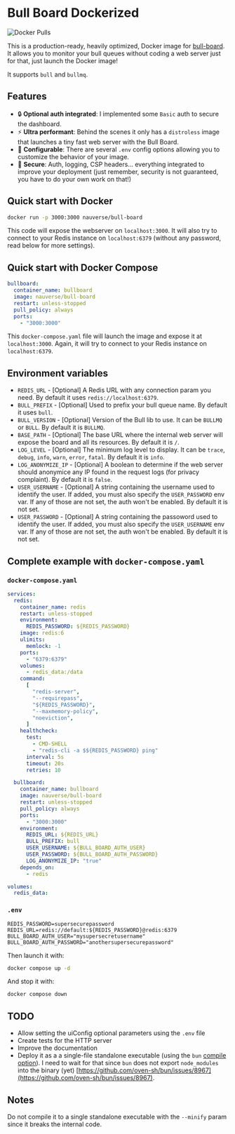 # Bull Board Dockerized

![Docker Pulls](https://img.shields.io/docker/pulls/nauverse/bull-board)

This is a production-ready, heavily optimized, Docker image for [bull-board](https://github.com/felixmosh/bull-board). It allows you to monitor your bull queues without coding a web server just for that, just launch the Docker image!

It supports `bull` and `bullmq`.

## Features

- 🔒 **Optional auth integrated**: I implemented some `Basic` auth to secure the dashboard.
- ⚡ **Ultra performant**: Behind the scenes it only has a `distroless` image that launches a tiny fast web server with the Bull Board.
- 🔧 **Configurable**: There are several `.env` config options allowing you to customize the behavior of your image.
- 👮 **Secure**: Auth, logging, CSP headers... everything integrated to improve your deployment (just remember, security is not guaranteed, you have to do your own work on that!)

## Quick start with Docker

```bash
docker run -p 3000:3000 nauverse/bull-board
```

This code will expose the webserver on `localhost:3000`. It will also try to connect to your Redis instance on `localhost:6379` (without any password, read below for more settings).

## Quick start with Docker Compose

```yaml
bullboard:
  container_name: bullboard
  image: nauverse/bull-board
  restart: unless-stopped
  pull_policy: always
  ports:
    - "3000:3000"
```

This `docker-compose.yaml` file will launch the image and expose it at `localhost:3000`. Again, it will try to connect to your Redis instance on `localhost:6379`.

## Environment variables

- `REDIS_URL` - [Optional] A Redis URL with any connection param you need. By default it uses `redis://localhost:6379`.
- `BULL_PREFIX` - [Optional] Used to prefix your bull queue name. By default it uses `bull`.
- `BULL_VERSION` - [Optional] Version of the Bull lib to use. It can be `BULLMQ` or `BULL`. By default it is `BULLMQ`.
- `BASE_PATH` - [Optional] The base URL where the internal web server will expose the board and all its resources. By default it is `/`.
- `LOG_LEVEL` - [Optional] The minimum log level to display. It can be `trace`, `debug`, `info`, `warn`, `error`, `fatal`. By default it is `info`.
- `LOG_ANONYMIZE_IP` - [Optional] A boolean to determine if the web server should anonymice any IP found in the request logs (for privacy complaint). By default it is `false`.
- `USER_USERNAME` - [Optional] A string containing the username used to identify the user. If added, you must also specify the `USER_PASSWORD` env var. If any of those are not set, the auth won't be enabled. By default it is not set.
- `USER_PASSWORD` - [Optional] A string containing the passoword used to identify the user. If added, you must also specify the `USER_USERNAME` env var. If any of those are not set, the auth won't be enabled. By default it is not set.

## Complete example with `docker-compose.yaml`

### `docker-compose.yaml`

```yaml
services:
  redis:
    container_name: redis
    restart: unless-stopped
    environment:
      REDIS_PASSWORD: ${REDIS_PASSWORD}
    image: redis:6
    ulimits:
      memlock: -1
    ports:
      - "6379:6379"
    volumes:
      - redis_data:/data
    command:
      [
        "redis-server",
        "--requirepass",
        "${REDIS_PASSWORD}",
        "--maxmemory-policy",
        "noeviction",
      ]
    healthcheck:
      test:
        - CMD-SHELL
        - "redis-cli -a $${REDIS_PASSWORD} ping"
      interval: 5s
      timeout: 20s
      retries: 10

  bullboard:
    container_name: bullboard
    image: nauverse/bull-board
    restart: unless-stopped
    pull_policy: always
    ports:
      - "3000:3000"
    environment:
      REDIS_URL: ${REDIS_URL}
      BULL_PREFIX: bull
      USER_USERNAME: ${BULL_BOARD_AUTH_USER}
      USER_PASSWORD: ${BULL_BOARD_AUTH_PASSWORD}
      LOG_ANONYMIZE_IP: "true"
    depends_on:
      - redis

volumes:
  redis_data:
```

### `.env`

```
REDIS_PASSWORD=supersecurepassword
REDIS_URL=redis://default:${REDIS_PASSWORD}@redis:6379
BULL_BOARD_AUTH_USER="mysupersecretusername"
BULL_BOARD_AUTH_PASSWORD="anothersupersecurepassword"
```

Then launch it with:

```bash
docker compose up -d
```

And stop it with:

```bash
docker compose down
```

## TODO

- Allow setting the uiConfig optional parameters using the `.env` file
- Create tests for the HTTP server
- Improve the documentation
- Deploy it as a a single-file standalone executable (using the `bun` [compile option](https://bun.sh/docs/bundler/executables)). I need to wait for that since `bun` does not export `node_modules` into the binary (yet) [https://github.com/oven-sh/bun/issues/8967](https://github.com/oven-sh/bun/issues/8967).

## Notes

Do not compile it to a single standalone executable with the `--minify` param since it breaks the internal code.

